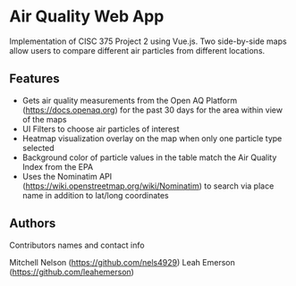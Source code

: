# Air Quality Web App

Implementation of CISC 375 Project 2 using Vue.js. Two side-by-side maps allow users to compare different air particles from different locations. 

## Features

* Gets air quality measurements from the Open AQ Platform (https://docs.openaq.org) for the past 30 days for the area within view of the maps
* UI Filters to choose air particles of interest
* Heatmap visualization overlay on the map when only one particle type selected
* Background color of particle values in the table match the Air Quality Index from the EPA
* Uses the Nominatim API (https://wiki.openstreetmap.org/wiki/Nominatim) to search via place name in addition to lat/long coordinates

## Authors

Contributors names and contact info

Mitchell Nelson (https://github.com/nels4929)
Leah Emerson (https://github.com/leahemerson)
